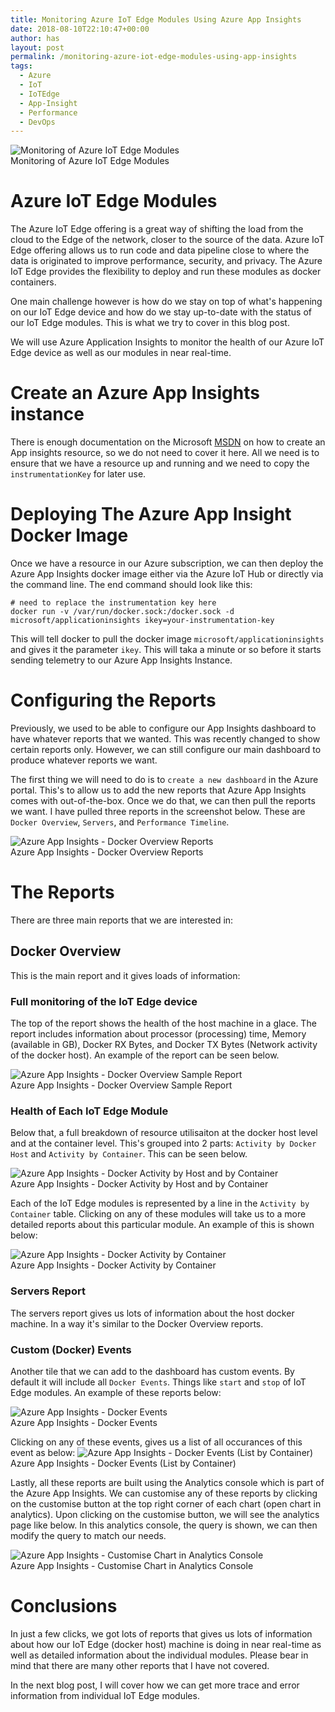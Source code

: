 ```yaml
---
title: Monitoring Azure IoT Edge Modules Using Azure App Insights
date: 2018-08-10T22:10:47+00:00
author: has
layout: post
permalink: /monitoring-azure-iot-edge-modules-using-app-insights
tags:
  - Azure
  - IoT
  - IoTEdge
  - App-Insight
  - Performance
  - DevOps
---
```


<img src="/wp-content/uploads/2018/08/azure-iot-edge-modules.png" alt="Monitoring of Azure IoT Edge Modules" /> <br />
<span>Monitoring of Azure IoT Edge Modules</span>

# Azure IoT Edge Modules
The Azure IoT Edge offering is a great way of shifting the load from the cloud to the Edge of the network, closer to the source of the data. Azure IoT Edge offering allows us to run code and data pipeline close to where the data is originated to improve performance, security, and privacy. The Azure IoT Edge provides the flexibility to deploy and run these modules as docker containers. 

One main challenge however is how do we stay on top of what's happening on our IoT Edge device and how do we stay up-to-date with the status of our IoT Edge modules. This is what we try to cover in this blog post. 

We will use Azure Application Insights to monitor the health of our Azure IoT Edge device as well as our modules in near real-time. 

# Create an Azure App Insights instance
There is enough documentation on the Microsoft [MSDN](https://docs.microsoft.com/en-us/azure/application-insights/app-insights-create-new-resource) on how to create an App insights resource, so we do not need to cover it here. 
All we need is to ensure that we have a resource up and running and we need to copy the `instrumentationKey` for later use. 

# Deploying The Azure App Insight Docker Image
Once we have a resource in our Azure subscription, we can then deploy the Azure App Insights docker image either via the Azure IoT Hub or directly via the command line. The end command should look like this: 

```
# need to replace the instrumentation key here
docker run -v /var/run/docker.sock:/docker.sock -d microsoft/applicationinsights ikey=your-instrumentation-key
```

This will tell docker to pull the docker image `microsoft/applicationinsights` and gives it the parameter `ikey`. This will taka a minute or so before it starts sending telemetry to our Azure App Insights Instance. 

# Configuring the Reports
Previously, we used to be able to configure our App Insights dashboard to have whatever reports that we wanted. This was recently changed to show certain reports only. However, we can still configure our main dashboard to produce whatever reports we want. 

The first thing we will need to do is to `create a new dashboard` in the Azure portal. This's to allow us to add the new reports that Azure App Insights comes with out-of-the-box. Once we do that, we can then pull the reports we want. I have pulled three reports in the screenshot below. These are `Docker Overview`, `Servers`, and `Performance Timeline`. 

<img src="/wp-content/uploads/2018/08/docker-report-dashboard.png" alt="Azure App Insights - Docker Overview Reports" /> <br />
<span>Azure App Insights - Docker Overview Reports</span>

# The Reports
There are three main reports that we are interested in: 

## Docker Overview
This is the main report and it gives loads of information: 

### Full monitoring of the IoT Edge device
The top of the report shows the health of the host machine in a glace. The report includes information about processor (processing) time, Memory (available in GB), Docker RX Bytes, and Docker TX Bytes (Network activity of the docker host). An example of the report can be seen below. 

<img src="/wp-content/uploads/2018/08/docker-overview.png" alt="Azure App Insights - Docker Overview Sample Report" /> <br />
<span>Azure App Insights - Docker Overview Sample Report</span>

### Health of Each IoT Edge Module

Below that, a full breakdown of resource utilisaiton at the docker host level and at the container level. This's grouped into 2 parts: `Activity by Docker Host` and `Activity by Container`. This can be seen below. 

<img src="/wp-content/uploads/2018/08/docker-activity.png" alt="Azure App Insights - Docker Activity by Host and by Container" /> <br />
<span>Azure App Insights - Docker Activity by Host and by Container</span>

Each of the IoT Edge modules is represented by a line in the `Activity by Container` table. Clicking on any of these modules will take us to a more detailed reports about this particular module. An example of this is shown below: 

<img src="/wp-content/uploads/2018/08/docker-activity-by-container.png" alt="Azure App Insights - Docker Activity by Container" /> <br />
<span>Azure App Insights - Docker Activity by Container</span>

### Servers Report
The servers report gives us lots of information about the host docker machine. In a way it's similar to the Docker Overview reports. 


### Custom (Docker) Events
Another tile that we can add to the dashboard has custom events. By default it will include all `Docker Events`. Things like `start` and `stop` of IoT Edge modules. An example of these reports below: 

<img src="/wp-content/uploads/2018/08/docker-events.png" alt="Azure App Insights - Docker Events" /> <br />
<span>Azure App Insights - Docker Events</span>

Clicking on any of these events, gives us a list of all occurances of this event as below: 
<img src="/wp-content/uploads/2018/08/docker-events2.png" alt="Azure App Insights - Docker Events (List by Container)" /> <br />
<span>Azure App Insights - Docker Events (List by Container)</span>

Lastly, all these reports are built using the Analytics console which is part of the Azure App Insights. We can customise any of these reports by clicking on the customise button at the top right corner of each chart (open chart in analytics). Upon clicking on the customise button, we will see the analytics page like below. In this analytics console, the query is shown, we can then modify the query to match our needs. 

<img src="/wp-content/uploads/2018/08/chart-in-analytics.png" alt="Azure App Insights - Customise Chart in Analytics Console" /> <br />
<span>Azure App Insights - Customise Chart in Analytics Console</span>

# Conclusions
In just a few clicks, we got lots of reports that gives us lots of information about how our IoT Edge (docker host) machine is doing in near real-time as well as detailed information about the individual modules. Please bear in mind that there are many other reports that I have not covered. 

In the next blog post, I will cover how we can get more trace and error information from individual IoT Edge modules. 

